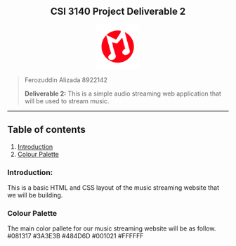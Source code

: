 <h2><center>CSI 3140 Project Deliverable 2</center></h2>

<center><img src="/app/assets/logo.svg?sanitize=true" height="100" width="100">
</img>
</center>

> Ferozuddin Alizada
> 8922142
>
> **Deliverable 2:** This is a simple audio streaming web application that will be used to stream music.

---

## Table of contents

1. [Introduction](#introduction)
2. [Colour Palette](#color-palette)

<!-- 2. [Report Bugs](#report-bugs) -->

### Introduction:

This is a basic HTML and CSS layout of the music streaming website that we will be building.

### Colour Palette

The main color pallete for our music streaming website will be as follow.
#081317
#3A3E3B
#484D6D
#001021
#FFFFFF
